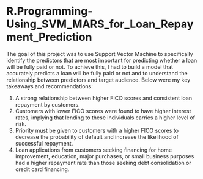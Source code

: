 # R.Programming-Using_SVM_MARS_for_Loan_Repayment_Prediction
The goal of this project was to use Support Vector Machine to specifically identify the predictors that are most important for predicting whether a loan will be fully paid or not. To achieve this, I had to build a model that accurately predicts a loan will be fully paid or not and to understand the relationship between predictors and target audience. Below were my key takeaways and recommendations:
1) A strong relationship between higher FICO scores and consistent loan repayment by customers.
2) Customers with lower FICO scores were found to have higher interest rates, implying that lending to these individuals carries a higher level of risk.
3) Priority must be given to customers with a higher FICO scores to decrease the probability of default and increase the likelihood of successful repayment.
4) Loan applications from customers seeking financing for home improvement, education, major purchases, or small business purposes had a higher repayment rate than those seeking debt consolidation or credit card financing.
